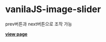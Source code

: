 # vanilaJS-image-slider
prev버튼과 next버튼으로 조작 가능


[**view page**](https://jsweetpotato.github.io/vanilaJS-image-slider/)
